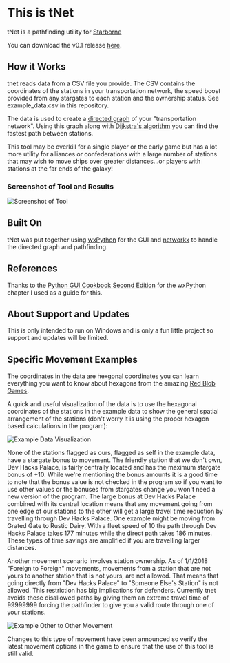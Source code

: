 # This is tNet
tNet is a pathfinding utility for [Starborne](https://www.starborne.com/)

You can download the v0.1 release [here](https://github.com/jzmiller1/tnet/files/1464357/tNet.zip).

## How it Works
tnet reads data from a CSV file you provide.  The CSV contains the coordinates of
the stations in your transportation network, the speed boost provided from any 
stargates to each station and the ownership status. See example_data.csv in this 
repository.

The data is used to create a [directed graph](https://en.wikipedia.org/wiki/Directed_graph)
of your "transportation network".  Using this graph along with 
[Dijkstra's algorithm](https://en.wikipedia.org/wiki/Dijkstra%27s_algorithm) you
can find the fastest path between stations.

This tool may be overkill for a single player or the early game but has a lot 
more utility for alliances or confederations with a large number of stations 
that may wish to move ships over greater distances...or players with stations at
the far ends of the galaxy!

### Screenshot of Tool and Results
![Screenshot of Tool](https://raw.githubusercontent.com/jzmiller1/tnet/master/example.JPG)

## Built On
tNet was put together using [wxPython](https://www.wxpython.org/) for the GUI 
and [networkx](https://networkx.github.io/) to handle the directed graph and 
pathfinding.

## References
Thanks to the [Python GUI Cookbook Second Edition](https://www.packtpub.com/application-development/python-gui-programming-cookbook-second-edition)
for the wxPython chapter I used as a guide for this.

## About Support and Updates
This is only intended to run on Windows and is only a fun little project so support
and updates will be limited.

## Specific Movement Examples
The coordinates in the data are hexgonal coordinates you can learn everything you want 
to know about hexagons from the amazing [Red Blob Games](https://www.redblobgames.com/grids/hexagons/).

A quick and useful visualization of the data is to use the hexagonal coordinates of the 
stations in the example data to show the general spatial arrangement of the stations (don't
worry it is using the proper hexagon based calculations in the program):

![Example Data Visualization](https://raw.githubusercontent.com/jzmiller1/tnet/master/example_data_visualization.jpg)

None of the stations flagged as ours, flagged as self in the example data, have a stargate 
bonus to movement.  The friendly station that we don't own, Dev Hacks Palace, is fairly 
centrally located and has the maximum stargate bonus of +10.  While we're mentioning the 
bonus amounts it is a good time to note that the bonus value is not checked in the program 
so if you want to use other values or the bonuses from stargates change you won't need a 
new version of the program.  The large bonus at Dev Hacks Palace combined with its central 
location means that any movement going from one edge of our stations to the other will 
get a large travel time reduction by travelling through Dev Hacks Palace.  One example
might be moving from Grated Gate to Rustic Dairy.  With a fleet speed of 10 the path 
through Dev Hacks Palace takes 177 minutes while the direct path takes 186 minutes.
These types of time savings are amplified if you are travelling larger distances.

Another movement scenario involves station ownership.  As of 1/1/2018 "Foreign to 
Foreign" movements, movements from a station that are not yours to another station that
is not yours, are not allowed.  That means that going directly from "Dev Hacks Palace" to 
"Someone Else's Station" is not allowed.  This restriction has big implications for 
defenders.  Currently tnet avoids these disallowed paths by giving them an extreme travel
time of 99999999 forcing the pathfinder to give you a valid route through one of your 
stations.  

![Example Other to Other Movement](https://raw.githubusercontent.com/jzmiller1/tnet/master/example_other_to_other.JPG)

Changes to this type of movement have been announced so verify the latest 
movement options in the game to ensure that the use of this tool is still valid.

